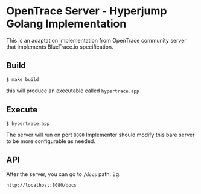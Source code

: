 # OpenTrace Server - Hyperjump Golang Implementation

This is an adaptation implementation from OpenTrace community server
that implements BlueTrace.io specification.

## Build

```shell
$ make build
```

this will produce an executable called `hypertrace.app`

## Execute

```shell
$ hypertrace.app
```

The server will run on port `8080`
Implementor should modify this bare server to be more configurable as needed.

## API

After the server, you can go to `/docs` path. Eg.

```text
http://localhost:8080/docs
```

